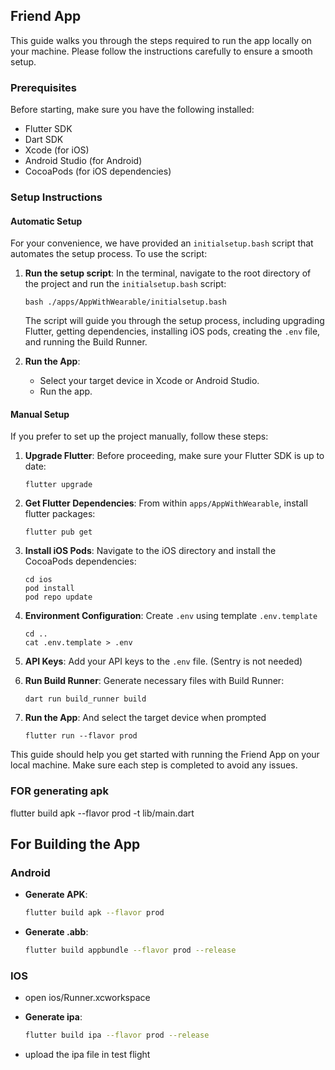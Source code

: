 ## Friend App

This guide walks you through the steps required to run the app locally on your machine. Please
follow the instructions carefully to ensure a smooth setup.

### Prerequisites

Before starting, make sure you have the following installed:

- Flutter SDK
- Dart SDK
- Xcode (for iOS)
- Android Studio (for Android)
- CocoaPods (for iOS dependencies)

### Setup Instructions

#### Automatic Setup

For your convenience, we have provided an `initialsetup.bash` script that automates the setup process. To use the script:

1. **Run the setup script**:
   In the terminal, navigate to the root directory of the project and run the `initialsetup.bash` script:
    ```
    bash ./apps/AppWithWearable/initialsetup.bash
    ```
   The script will guide you through the setup process, including upgrading Flutter, getting dependencies, installing iOS pods, creating the `.env` file, and running the Build Runner.

2. **Run the App**:
    - Select your target device in Xcode or Android Studio.
    - Run the app.

#### Manual Setup

If you prefer to set up the project manually, follow these steps:

1. **Upgrade Flutter**:
   Before proceeding, make sure your Flutter SDK is up to date:
    ```
    flutter upgrade
    ```

2. **Get Flutter Dependencies**:
   From within `apps/AppWithWearable`, install flutter packages:
    ```
    flutter pub get
    ```

3. **Install iOS Pods**:
   Navigate to the iOS directory and install the CocoaPods dependencies:
    ```
    cd ios
    pod install
    pod repo update
    ```

4. **Environment Configuration**:
   Create `.env` using template `.env.template`
    ```
    cd ..
    cat .env.template > .env
    ```

5. **API Keys**:
   Add your API keys to the `.env` file. (Sentry is not needed)

6. **Run Build Runner**:
   Generate necessary files with Build Runner:
    ```
    dart run build_runner build
    ```

7. **Run the App**:
    And select the target device when prompted
    ```
    flutter run --flavor prod
    ```

This guide should help you get started with running the Friend App on your local machine. Make sure each step is completed to avoid any issues.
### FOR generating apk
flutter build apk --flavor prod -t lib/main.dart

## For Building the App

### Android

- **Generate APK**:
  ```bash
  flutter build apk --flavor prod
  ```
- **Generate .abb**:
    ```bash
    flutter build appbundle --flavor prod --release
     ```
### IOS

- open ios/Runner.xcworkspace
- **Generate ipa**:
    ```bash
  flutter build ipa --flavor prod --release
    ```

- upload the ipa file in test flight